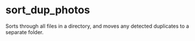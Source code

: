 # sort_dup_photos
Sorts through all files in a directory, and moves any detected duplicates to a separate folder.
